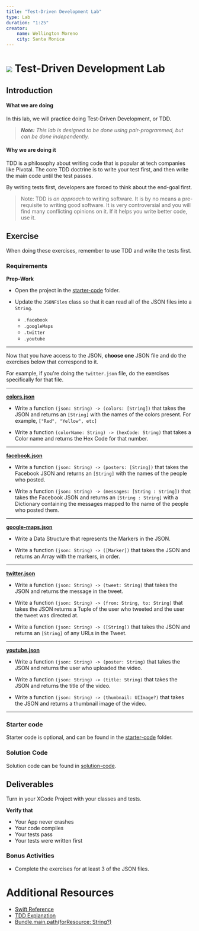 ```yaml
---
title: "Test-Driven Development Lab"
type: Lab
duration: "1:25"
creator:
    name: Wellington Moreno
    city: Santa Monica
---
```


# ![](https://ga-dash.s3.amazonaws.com/production/assets/logo-9f88ae6c9c3871690e33280fcf557f33.png) Test-Driven Development Lab

## Introduction

#### What we are doing

In this lab, we will practice doing Test-Driven Development, or TDD.

> ***Note:*** _This lab is designed to be done using pair-programmed, but can be done independently._


#### Why we are doing it

TDD is a philosophy about writing code that is popular at tech companies like Pivotal.
The core TDD doctrine is to write your test first, and then write the main code until the test passes.

By writing tests first, developers are forced to think about the end-goal first.


> Note: TDD is *an approach* to writing software. It is by no means a pre-requisite to writing good software.
It is very controversial and you will find many conflicting opinions on it. If it helps you write better code, use it.

## Exercise

When doing these exercises, remember to use TDD and write the tests first.


### Requirements

**Prep-Work**

+ Open the project in the [starter-code](starter-code) folder.

+ Update the `JSONFiles` class so that it can read all of the JSON files into a `String`.
    + `.facebook`
    + `.googleMaps`
    + `.twitter`
    + `.youtube`

---


Now that you have access to the JSON, **choose one** JSON file and do the exercises below that correspond to it.

For example, if you're doing the `twitter.json` file, do the exercises specifically for that file.

---

**[colors.json](assets/json/colors.json)**

+ Write a function `(json: String) -> (colors: [String])` that takes the JSON and returns an `[String]` with the names of the colors present.
For example, `["Red", "Yellow", etc]`

+ Write a function `(colorName: String) -> (hexCode: String)` that takes a Color name and returns the Hex Code for that number.

---

**[facebook.json](assets/json/facebook.json)**

+ Write a function `(json: String) -> (posters: [String])` that takes the Facebook JSON and returns an `[String]` with the names of the people who posted.

+ Write a function `(json: String) -> (messages: [String : String])` that takes the Facebook JSON and returns an `[String : String]` with a Dictionary containing the messages mapped to the name of the people who posted them.

---
**[google-maps.json](assets/json/google-maps.json)**

+ Write a Data Structure that represents the Markers in the JSON.

+ Write a function `(json: String) -> ([Marker])` that takes the JSON and returns an Array with the markers, in order.

---
**[twitter.json](assets/json/twitter.json)**

+ Write a function `(json: String) -> (tweet: String)` that takes the JSON and returns the message in the tweet.

+ Write a function `(json: String) -> (from: String, to: String)` that takes the JSON returns a Tuple of the user who tweeted and the user the tweet was directed at.

+ Write a function `(json: String) -> ([String])` that takes the JSON and returns an `[String]` of any URLs in the Tweet.

---
**[youtube.json](assets/json/youtube.json)**

+ Write a function `(json: String) -> (poster: String)` that takes the JSON and returns the user who uploaded the video.

+ Write a function `(json: String) -> (title: String)` that takes the JSON and returns the title of the video.

+ Write a function `(json: String) -> (thumbnail: UIImage?)` that takes the JSON and returns a thumbnail image of the video.

---

### Starter code

Starter code is optional, and can be found in the [starter-code](starter-code) folder.


### Solution Code
Solution code can be found in [solution-code](solution-code).

## Deliverables

Turn in your XCode Project with your classes and tests.

**Verify that**

+ Your App never crashes
+ Your code compiles
+ Your tests pass
+ Your tests were written first

### Bonus Activities

+ Complete the exercises for at least 3 of the JSON files.

# Additional Resources

+ [Swift Reference](https://developer.apple.com/library/ios/documentation/Swift/Conceptual/Swift_Programming_Language/GuidedTour.html#//apple_ref/doc/uid/TP40014097-CH2-ID1)
+ [TDD Explanation](https://en.wikipedia.org/wiki/Test-driven_development)
+ [Bundle.main.path(forResource: String?)](https://developer.apple.com/library/mac/documentation/Cocoa/Reference/Foundation/Classes/NSBundle_Class/index.html#//apple_ref/occ/instm/NSBundle/pathForResource:ofType:)
